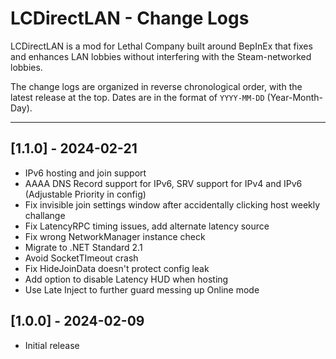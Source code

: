 # LCDirectLAN - Change Logs

LCDirectLAN is a mod for Lethal Company built around BepInEx that fixes and enhances LAN lobbies without interfering with the Steam-networked lobbies.

The change logs are organized in reverse chronological order, with the latest release at the top.
Dates are in the format of `YYYY-MM-DD` (Year-Month-Day).

----

## [1.1.0] - 2024-02-21
- IPv6 hosting and join support
- AAAA DNS Record support for IPv6, SRV support for IPv4 and IPv6 (Adjustable Priority in config)
- Fix invisible join settings window after accidentally clicking host weekly challange
- Fix LatencyRPC timing issues, add alternate latency source
- Fix wrong NetworkManager instance check
- Migrate to .NET Standard 2.1
- Avoid SocketTImeout crash
- Fix HideJoinData doesn't protect config leak
- Add option to disable Latency HUD when hosting
- Use Late Inject to further guard messing up Online mode

## [1.0.0] - 2024-02-09
- Initial release